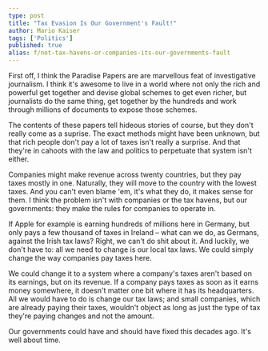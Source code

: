 ```yaml
---
type: post
title: "Tax Evasion Is Our Government's Fault!"
author: Mario Kaiser
tags: ['Politics']
published: true
alias: f/not-tax-havens-or-companies-its-our-governments-fault
---
```


First off, I think the Paradise Papers are are marvellous feat of investigative journalism. I think it's awesome to live in a world where not only the rich and powerful get together and devise global schemes to get even richer, but journalists do the same thing, get together by the hundreds and work through millions of documents to expose those schemes.

The contents of these papers tell hideous stories of course, but they don't really come as a suprise. The exact methods might have been unknown, but that rich people don't pay a lot of taxes isn't really a surprise. And that they're in cahoots with the law and politics to perpetuate that system isn't either.

Companies might make revenue across twenty countries, but they pay taxes mostly in one. Naturally, they will move to the country with the lowest taxes. And you can't even blame 'em, it's what they do, it makes sense for them. I think the problem isn't with companies or the tax havens, but our governments: they make the rules for companies to operate in.

If Apple for example is earning hundreds of millions here in Germany, but only pays a few thousand of taxes in Ireland – what can we do, as Germans, against the Irish tax laws? Right, we can't do shit about it. And luckily, we don't have to: all we need to change is our local tax laws. We could simply change the way companies pay taxes here.

We could change it to a system where a company's taxes aren't based on its earnings, but on its revenue. If a company pays taxes as soon as it earns money somewhere, it doesn't matter one bit where it has its headquarters. All we would have to do is change our tax laws; and small companies, which are already paying their taxes, wouldn't object as long as just the type of tax they're paying changes and not the amount.

Our governments could have and should have fixed this decades ago. It's well about time.
